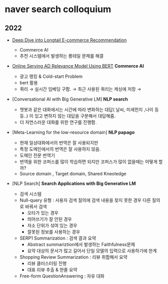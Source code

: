 # naver search colloquium


## 2022
- [Deep Dive into Longtail E-commerce Recommendation](https://www.notion.so/Commerce-AI-Deep-Dive-into-Longtail-E-commerce-Recommendation-f00cbe55ea364434bff6cfa5e1e00bb0)
  - Commerce AI
  - 추천 시스템에서 발생하는 롱테일 문제를 해결



- [Online Serving AD Relevance Model Using BERT]() **Commerce AI**
  - 광고 랭킹 & Cold-start Problem
  - bert 활용
  - 쿼리 → 실시간 임베딩 구함. → 최근 사용된 쿼리는 캐싱에 저장 →

- [Conversational AI with Big Generative LM] **NLP search**
  - 챗봇과 같은 대화에서는 시간에 따라 변화하는 대답( 날씨, 미세먼지 ,나이 등등..) 이 있고 변하지 않는 대답을 구분해서 대답해줌.
  - 더 자연스러운 대화를 위한 연구를 진행함.

- [Meta-Learning for the low-resource domain] **NLP papago**
  - 현재 일상대화에서의 번역은 잘 사용되지만
  - 특정 도메인에서의 번역은 잘 사용하지 않음.
  - 도메인 전문 번역기
  - 번역을 위한 코퍼스를 많이 학습하면 되지만 코퍼스가 많이 없을때는 어떻게 할까?
  - Source domain , Target domain, Shared Kneoledge

- [NLP Search] **Search Applications with Big Generative LM**
  - 검색 시스템
  - Null-query 유형 : 사용자 검색 질의에 검색 내용을 찾지 못한 경우 다른 질의로 바꿔서 검색
      - 오타가 있는 경우
      - 띄어쓰기가 잘 안된 경우
      - 자소 단위가 섞여 있는 경우
      - 잘못된 정보를 사용하는 경우
  - SERP1 Summarization : 검색 결과 요약
      - Abstract summariztion에서 발생하는 Faithfulness문제
      - 요약 대상의 문서가 많고 길어서 단일 모델의 입력으로 사용하기에 한계
  - Shopping Review Summarization : 리뷰 취합해서 요약
      - 리뷰 클러스터링 진행
      - 대표 리뷰 추출 & 한줄 요약
  - Free-form QuestionAnswering : 자유 대화
